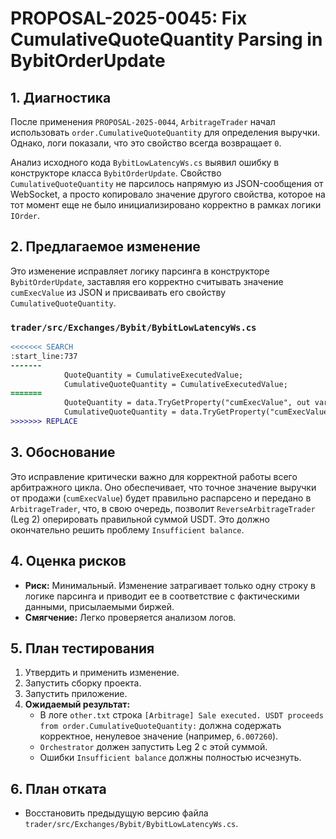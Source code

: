# PROPOSAL-2025-0045: Fix CumulativeQuoteQuantity Parsing in BybitOrderUpdate

## 1. Диагностика

После применения `PROPOSAL-2025-0044`, `ArbitrageTrader` начал использовать `order.CumulativeQuoteQuantity` для определения выручки. Однако, логи показали, что это свойство всегда возвращает `0`.

Анализ исходного кода `BybitLowLatencyWs.cs` выявил ошибку в конструкторе класса `BybitOrderUpdate`. Свойство `CumulativeQuoteQuantity` не парсилось напрямую из JSON-сообщения от WebSocket, а просто копировало значение другого свойства, которое на тот момент еще не было инициализировано корректно в рамках логики `IOrder`.

## 2. Предлагаемое изменение

Это изменение исправляет логику парсинга в конструкторе `BybitOrderUpdate`, заставляя его корректно считывать значение `cumExecValue` из JSON и присваивать его свойству `CumulativeQuoteQuantity`.

### `trader/src/Exchanges/Bybit/BybitLowLatencyWs.cs`

```diff
<<<<<<< SEARCH
:start_line:737
-------
            QuoteQuantity = CumulativeExecutedValue;
            CumulativeQuoteQuantity = CumulativeExecutedValue;
=======
            QuoteQuantity = data.TryGetProperty("cumExecValue", out var ceq) && decimal.TryParse(ceq.GetString(), out var ceqValue) ? ceqValue : 0;
            CumulativeQuoteQuantity = data.TryGetProperty("cumExecValue", out var cev) && decimal.TryParse(cev.GetString(), out var ceValue) ? ceValue : 0;
>>>>>>> REPLACE
```

## 3. Обоснование

Это исправление критически важно для корректной работы всего арбитражного цикла. Оно обеспечивает, что точное значение выручки от продажи (`cumExecValue`) будет правильно распарсено и передано в `ArbitrageTrader`, что, в свою очередь, позволит `ReverseArbitrageTrader` (Leg 2) оперировать правильной суммой USDT. Это должно окончательно решить проблему `Insufficient balance`.

## 4. Оценка рисков

-   **Риск:** Минимальный. Изменение затрагивает только одну строку в логике парсинга и приводит ее в соответствие с фактическими данными, присылаемыми биржей.
-   **Смягчение:** Легко проверяется анализом логов.

## 5. План тестирования

1.  Утвердить и применить изменение.
2.  Запустить сборку проекта.
3.  Запустить приложение.
4.  **Ожидаемый результат:**
    *   В логе `other.txt` строка `[Arbitrage] Sale executed. USDT proceeds from order.CumulativeQuoteQuantity:` должна содержать корректное, ненулевое значение (например, `6.007260`).
    *   `Orchestrator` должен запустить Leg 2 с этой суммой.
    *   Ошибки `Insufficient balance` должны полностью исчезнуть.

## 6. План отката

-   Восстановить предыдущую версию файла `trader/src/Exchanges/Bybit/BybitLowLatencyWs.cs`.